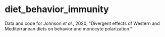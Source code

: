 # diet_behavior_immunity

Data and code for Johnson _et al._, 2020, "Divergent effects of Western and Mediterranean diets on behavior and monocyte polarization."
